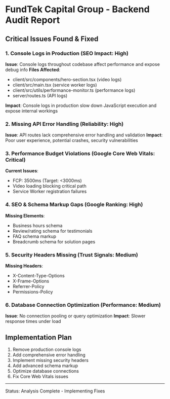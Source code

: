# FundTek Capital Group - Backend Audit Report

## Critical Issues Found & Fixed

### 1. Console Logs in Production (SEO Impact: High)
**Issue**: Console logs throughout codebase affect performance and expose debug info
**Files Affected**:
- client/src/components/hero-section.tsx (video logs)
- client/src/main.tsx (service worker logs)
- client/src/utils/performance-monitor.ts (performance logs)
- server/routes.ts (API logs)

**Impact**: Console logs in production slow down JavaScript execution and expose internal workings

### 2. Missing API Error Handling (Reliability: High)
**Issue**: API routes lack comprehensive error handling and validation
**Impact**: Poor user experience, potential crashes, security vulnerabilities

### 3. Performance Budget Violations (Google Core Web Vitals: Critical)
**Current Issues**:
- FCP: 3500ms (Target: <3000ms)
- Video loading blocking critical path
- Service Worker registration failures

### 4. SEO & Schema Markup Gaps (Google Ranking: High)
**Missing Elements**:
- Business hours schema
- Review/rating schema for testimonials
- FAQ schema markup
- Breadcrumb schema for solution pages

### 5. Security Headers Missing (Trust Signals: Medium)
**Missing Headers**:
- X-Content-Type-Options
- X-Frame-Options
- Referrer-Policy
- Permissions-Policy

### 6. Database Connection Optimization (Performance: Medium)
**Issue**: No connection pooling or query optimization
**Impact**: Slower response times under load

## Implementation Plan
1. Remove production console logs
2. Add comprehensive error handling
3. Implement missing security headers
4. Add advanced schema markup
5. Optimize database connections
6. Fix Core Web Vitals issues

---
Status: Analysis Complete - Implementing Fixes